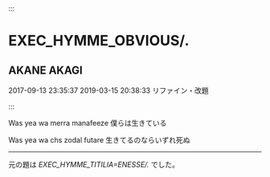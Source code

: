 :::

# EXEC_HYMME_OBVIOUS/.

## AKANE AKAGI

2017-09-13 23:35:37
2019-03-15 20:38:33 リファイン・改題

:::

Was yea wa merra manafeeze
僕らは生きている

Was yea wa chs zodal futare
生きてるのならいずれ死ぬ

----

元の題は *EXEC_HYMME_TITILIA=ENESSE/.* でした。
